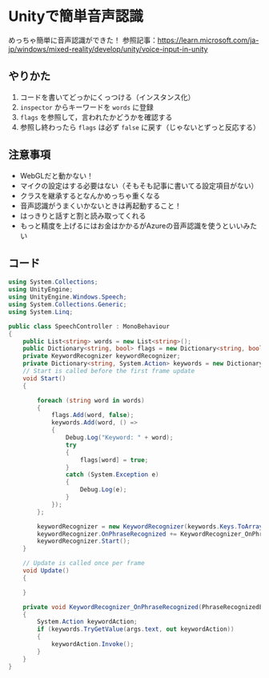 # Unityで簡単音声認識
めっちゃ簡単に音声認識ができた！
参照記事：https://learn.microsoft.com/ja-jp/windows/mixed-reality/develop/unity/voice-input-in-unity

## やりかた
1. コードを書いてどっかにくっつける（インスタンス化）
2. ```inspector``` からキーワードを ```words``` に登録
3. ```flags``` を参照して，言われたかどうかを確認する
4. 参照し終わったら ```flags``` は必ず ```false``` に戻す（じゃないとずっと反応する）

## 注意事項
- WebGLだと動かない！
- マイクの設定はする必要はない（そもそも記事に書いてる設定項目がない）
- クラスを継承するとなんかめっちゃ重くなる
- 音声認識がうまくいかないときは再起動すること！
- はっきりと話すと割と読み取ってくれる
- もっと精度を上げるにはお金はかかるがAzureの音声認識を使うといいみたい

## コード
```C#
using System.Collections;
using UnityEngine;
using UnityEngine.Windows.Speech;
using System.Collections.Generic;
using System.Linq;

public class SpeechController : MonoBehaviour
{
    public List<string> words = new List<string>();
    public Dictionary<string, bool> flags = new Dictionary<string, bool>();
    private KeywordRecognizer keywordRecognizer;
    private Dictionary<string, System.Action> keywords = new Dictionary<string, System.Action>();
    // Start is called before the first frame update
    void Start()
    {

        foreach (string word in words)
        {
            flags.Add(word, false);
            keywords.Add(word, () =>
            {
                Debug.Log("Keyword: " + word);
                try
                {
                    flags[word] = true;
                }
                catch (System.Exception e)
                {
                    Debug.Log(e);
                }
            });
        };

        keywordRecognizer = new KeywordRecognizer(keywords.Keys.ToArray());
        keywordRecognizer.OnPhraseRecognized += KeywordRecognizer_OnPhraseRecognized;
        keywordRecognizer.Start();
    }

    // Update is called once per frame
    void Update()
    {

    }

    private void KeywordRecognizer_OnPhraseRecognized(PhraseRecognizedEventArgs args)
    {
        System.Action keywordAction;
        if (keywords.TryGetValue(args.text, out keywordAction))
        {
            keywordAction.Invoke();
        }
    }
}
```
